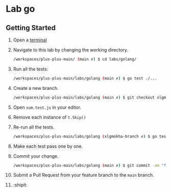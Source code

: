 # Lab go

## Getting Started

1. Open a [terminal](https://codechica.ca/guides/terminal.html)
1. Navigate to this lab by changing the working directory.

    ```bash
    /workspaces/plus-plus-main/ (main ✗) $ cd labs/golang/
    ```

1. Run all the tests:

    ```bash
    /workspaces/plus-plus-main/labs/golang (main ✗) $ go test ./...
    ```

1. Create a new branch.

    ```bash
    /workspaces/plus-plus-main/labs/golang (main ✗) $ git checkout xlgmokha-branch
    ```

1. Open `sum.test.js` in your editor.
1. Remove each instance of `t.Skip()`
1. Re-run all the tests.

    ```bash
    /workspaces/plus-plus-main/labs/golang (xlgmokha-branch ✗) $ go test ./...
    ```

1. Make each test pass one by one.
1. Commit your change.

    ```bash
    /workspaces/plus-plus-main/labs/golang (main ✗) $ git commit -am "fix: a failing test"
    ```

1. Submit a Pull Request from your feature branch to the `main` branch.
1. :shipit:
